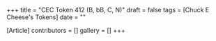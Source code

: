 +++
title = "CEC Token 412 (B, bB, C, N)"
draft = false
tags = [Chuck E Cheese's Tokens]
date = ""

[Article]
contributors = []
gallery = []
+++